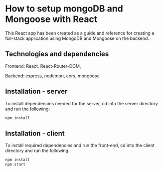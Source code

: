 # How to setup mongoDB and Mongoose with React

This React app has been created as a guide and reference for creating a full-stack application using MongoDB and Mongoose on the backend.

## Technologies and dependencies
Frontend: React, React-Router-DOM,

Backend: express, nodemon, cors, mongoose

  


## Installation - server
To install dependencies needed for the server, cd into the server directory and run the following:

```bash
npm install
```

## Installation - client
To install required dependencies and run the front-end, cd into the client directory and run the following:

```bash
npm install
npm start
```
